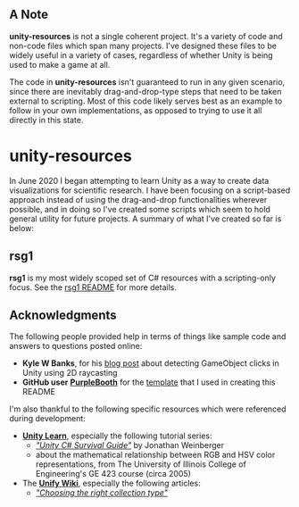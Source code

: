 
## A Note

**unity-resources** is not a single coherent project. It's a variety of code and non-code files which span many projects. I've designed these files to be widely useful in a variety of cases, regardless of whether Unity is being used to make a game at all.

The code in **unity-resources** isn't guaranteed to run in any given scenario, since there are inevitably drag-and-drop-type steps that need to be taken external to scripting. Most of this code likely serves best as an example to follow in your own implementations, as opposed to trying to use it all directly in this state.

# unity-resources

In June 2020 I began attempting to learn Unity as a way to create data visualizations for scientific research. I have been focusing on a script-based approach instead of using the drag-and-drop functionalities wherever possible, and in doing so I've created some scripts which seem to hold general utility for future projects. A summary of what I've created so far is below:

## rsg1

**rsg1** is my most widely scoped set of C# resources with a scripting-only focus.
See the [rsg1 README](projects/rsg1/README.md) for more details.


## Acknowledgments

The following people provided help in terms of things like sample code and answers to questions posted online:

* **Kyle W Banks**, for his [blog post](https://kylewbanks.com/blog/unity-2d-detecting-gameobject-clicks-using-raycasts) about detecting GameObject clicks in Unity using 2D raycasting
* **GitHub user** [**PurpleBooth**](https://github.com/PurpleBooth) for the [template](https://gist.github.com/PurpleBooth/109311bb0361f32d87a2) that I used in creating this README

I'm also thankful to the following specific resources which were referenced during development:

* [**Unity Learn**](https://learn.unity.com/), especially the following tutorial series:
  * [*"Unity C# Survival Guide"*](https://learn.unity.com/course/unity-c-survival-guide) by Jonathan Weinberger
  * about the mathematical relationship between RGB and HSV color representations, from The University of Illinois College of Engineering's GE 423 course (circa 2005)
* The [**Unify Wiki**](http://wiki.unity3d.com/index.php/Main_Page), especially the following articles:
  * [*"Choosing the right collection type"*](https://wiki.unity3d.com/index.php/Choosing_the_right_collection_type)
